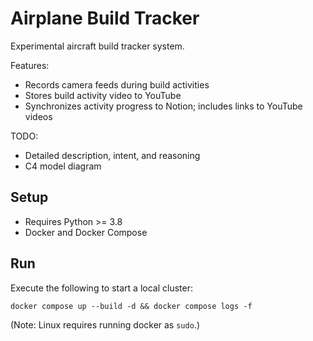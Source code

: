 # Airplane Build Tracker

Experimental aircraft build tracker system.

Features:
* Records camera feeds during build activities
* Stores build activity video to YouTube
* Synchronizes activity progress to Notion; includes links to YouTube videos 

TODO:
* Detailed description, intent, and reasoning
* C4 model diagram

## Setup
* Requires Python >= 3.8
* Docker and Docker Compose

## Run
Execute the following to start a local cluster:

```shell
docker compose up --build -d && docker compose logs -f
```

(Note: Linux requires running docker as `sudo`.) 
